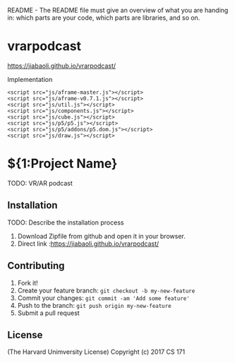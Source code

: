 
README - The README file must give an overview of what you are handing in: which parts are your code, which parts are libraries, and so on. 

# vrarpodcast

https://jiabaoli.github.io/vrarpodcast/

Implementation

	<script src="js/aframe-master.js"></script>
	<script src="js/aframe-v0.7.1.js"></script>
	<script src="js/util.js"></script>
	<script src="js/components.js"></script>
	<script src="js/cube.js"></script>
	<script src="js/p5/p5.js"></script>
	<script src="js/p5/addons/p5.dom.js"></script>
	<script src="js/draw.js"></script>


# ${1:Project Name}
TODO: VR/AR podcast

## Installation
TODO: Describe the installation process

1. Download Zipfile from github and open it in your browser.
2. Direct link :https://jiabaoli.github.io/vrarpodcast/


## Contributing
1. Fork it!
2. Create your feature branch: `git checkout -b my-new-feature`
3. Commit your changes: `git commit -am 'Add some feature'`
4. Push to the branch: `git push origin my-new-feature`
5. Submit a pull request 



## License

(The Harvard Unimversity License)
Copyright (c) 2017 CS 171

